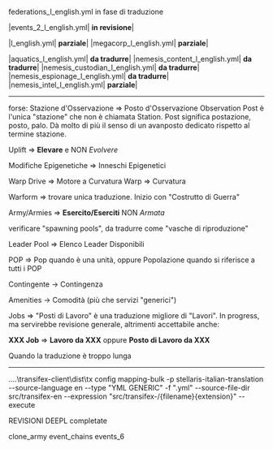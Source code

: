 federations_l_english.yml in fase di traduzione

|events_2_l_english.yml| **in revisione**|

|l_english.yml| **parziale**|
|megacorp_l_english.yml| **parziale**|

|aquatics_l_english.yml| **da tradurre**|
|nemesis_content_l_english.yml| **da tradurre**|
|nemesis_custodian_l_english.yml| **da tradurre**|
|nemesis_espionage_l_english.yml| **da tradurre**|
|nemesis_intel_l_english.yml| **parziale**|

------------------------------

forse: Stazione d'Osservazione => Posto d'Osservazione
Observation Post è l'unica "stazione" che non è chiamata Station. Post significa postazione, posto, palo. Dà molto di più il senso di un avanposto dedicato rispetto al termine stazione.

Uplift => **Elevare** e NON *Evolvere*

Modifiche Epigenetiche => Inneschi Epigenetici

Warp Drive => Motore a Curvatura
Warp => Curvatura

Warform => trovare unica traduzione. Inizio con "Costrutto di Guerra"

Army/Armies => **Esercito/Eserciti** NON *Armata*

verificare "spawning pools", da tradurre come "vasche di riproduzione"

Leader Pool => Elenco Leader Disponibili

POP => Pop quando è una unità, oppure Popolazione quando si riferisce a tutti i POP

Contingente -> Contingenza

Amenities -> Comodità (più che servizi "generici")

Jobs => "Posti di Lavoro" è una traduzione migliore di "Lavori". In progress, ma servirebbe revisione generale, altrimenti accettabile anche:

**XXX Job** => **Lavoro da XXX** oppure **Posto di Lavoro da XXX**

Quando la traduzione è troppo lunga

-----------------------------

..\..\transifex-client\dist\tx config mapping-bulk -p stellaris-italian-translation --source-language en --type "YML GENERIC" -f ".yml" --source-file-dir src/transifex-en --expression "src/transifex-<lang>/{filename}{extension}" --execute


REVISIONI DEEPL completate

clone_army
event_chains
events_6


